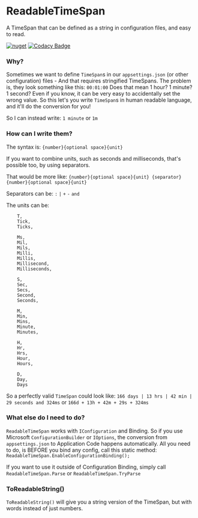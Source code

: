 # ReadableTimeSpan
A TimeSpan that can be defined as a string in configuration files, and easy to read.

[![nuget](https://img.shields.io/nuget/v/TomLonghurst.ReadableTimeSpan.svg)](https://www.nuget.org/packages/TomLonghurst.ReadableTimeSpan/)
[![Codacy Badge](https://api.codacy.com/project/badge/Grade/976b0c6b323b43ef94334f503af9b737)](https://www.codacy.com/app/thomhurst/ReadableTimeSpan?utm_source=github.com&amp;utm_medium=referral&amp;utm_content=thomhurst/ReadableTimeSpan&amp;utm_campaign=Badge_Grade)

### Why?
Sometimes we want to define `TimeSpan`s in our `appsettings.json` (or other configuration) files - And that requires stringified TimeSpans.
The problem is, they look something like this: `00:01:00`
Does that mean 1 hour? 1 minute? 1 second?
Even if you know, it can be very easy to accidentally set the wrong value.
So this let's you write `TimeSpan`s in human readable language, and it'll do the conversion for you!

So I can instead write: `1 minute` or `1m`

### How can I write them?
The syntax is: `{number}{optional space}{unit}`

If you want to combine units, such as seconds and milliseconds, that's possible too, by using separators.

That would be more like: `{number}{optional space}{unit} {separator} {number}{optional space}{unit}`

Separators can be:
`:` `|` `+` `-` `and`

The units can be:

```
    T,
    Tick,
    Ticks,
    
    Ms,
    Mil,
    Mils,
    Milli,
    Millis,
    Millisecond,
    Milliseconds,
    
    S,
    Sec,
    Secs,
    Second,
    Seconds,
    
    M,
    Min,
    Mins,
    Minute,
    Minutes,
    
    H,
    Hr,
    Hrs,
    Hour,
    Hours,
    
    D,
    Day,
    Days
```

So a perfectly valid `TimeSpan` could look like:
`166 days | 13 hrs | 42 min | 29 seconds and 324ms`
or
`166d + 13h + 42m + 29s + 324ms`

### What else do I need to do?
`ReadableTimeSpan` works with `IConfiguration` and Binding. So if you use Microsoft `ConfigurationBuilder` or `IOptions`, the conversion from `appsettings.json` to Application Code happens automatically. All you need to do, is BEFORE you bind any config, call this static method:
`ReadableTimeSpan.EnableConfigurationBinding();`

If you want to use it outside of Configuration Binding, simply call `ReadableTimeSpan.Parse` or `ReadableTimeSpan.TryParse`

### ToReadableString()
`ToReadableString()` will give you a string version of the TimeSpan, but with words instead of just numbers. 

